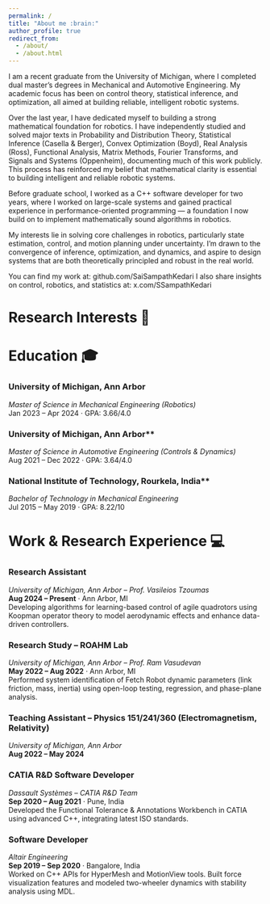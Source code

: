 ```yaml
---
permalink: /
title: "About me :brain:"
author_profile: true
redirect_from: 
  - /about/
  - /about.html
---
```


I am a recent graduate from the University of Michigan, where I completed dual master’s degrees in Mechanical and Automotive Engineering. My academic focus has been on control theory, statistical inference, and optimization, all aimed at building reliable, intelligent robotic systems.

Over the last year, I have dedicated myself to building a strong mathematical foundation for robotics. I have independently studied and solved major texts in Probability and Distribution Theory, Statistical Inference (Casella & Berger), Convex Optimization (Boyd), Real Analysis (Ross), Functional Analysis, Matrix Methods, Fourier Transforms, and Signals and Systems (Oppenheim), documenting much of this work publicly. This process has reinforced my belief that mathematical clarity is essential to building intelligent and reliable robotic systems.

Before graduate school, I worked as a C++ software developer for two years, where I worked on large-scale systems and gained practical experience in performance-oriented programming — a foundation I now build on to implement mathematically sound algorithms in robotics.

My interests lie in solving core challenges in robotics, particularly state estimation, control, and motion planning under uncertainty. I’m drawn to the convergence of inference, optimization, and dynamics, and aspire to design systems that are both theoretically principled and robust in the real world.

You can find my work at: github.com/SaiSampathKedari
I also share insights on control, robotics, and statistics at: x.com/SSampathKedari

# Research Interests 🤖

# Education :mortar_board:
### University of Michigan, Ann Arbor  
*Master of Science in Mechanical Engineering (Robotics)*  
Jan 2023 – Apr 2024 · GPA: 3.66/4.0  

### University of Michigan, Ann Arbor**  
*Master of Science in Automotive Engineering (Controls & Dynamics)*  
Aug 2021 – Dec 2022 · GPA: 3.64/4.0  

### National Institute of Technology, Rourkela, India**  
*Bachelor of Technology in Mechanical Engineering*  
Jul 2015 – May 2019 · GPA: 8.22/10

# Work & Research Experience 💻

### Research Assistant  
*University of Michigan, Ann Arbor – Prof. Vasileios Tzoumas*  
**Aug 2024 – Present** · Ann Arbor, MI  
Developing algorithms for learning-based control of agile quadrotors using Koopman operator theory to model aerodynamic effects and enhance data-driven controllers.

### Research Study – ROAHM Lab  
*University of Michigan, Ann Arbor – Prof. Ram Vasudevan*  
**May 2022 – Aug 2022** · Ann Arbor, MI  
Performed system identification of Fetch Robot dynamic parameters (link friction, mass, inertia) using open-loop testing, regression, and phase-plane analysis.

### Teaching Assistant – Physics 151/241/360 (Electromagnetism, Relativity)  
*University of Michigan, Ann Arbor*  
**Aug 2022 – May 2024**

### CATIA R&D Software Developer  
*Dassault Systèmes – CATIA R&D Team*  
**Sep 2020 – Aug 2021** · Pune, India  
Developed the Functional Tolerance & Annotations Workbench in CATIA using advanced C++, integrating latest ISO standards.

### Software Developer 
*Altair Engineering*  
**Sep 2019 – Sep 2020** · Bangalore, India  
Worked on C++ APIs for HyperMesh and MotionView tools. Built force visualization features and modeled two-wheeler dynamics with stability analysis using MDL.